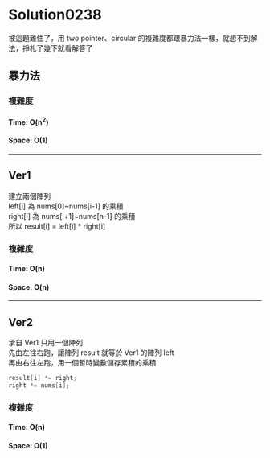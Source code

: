 # Solution0238

被這題難住了，用 two pointer、circular 的複雜度都跟暴力法一樣，就想不到解法，掙札了幾下就看解答了

## 暴力法

### 複雜度

#### Time: O(n<sup>2</sup>)

#### Space: O(1)

---

## Ver1

建立兩個陣列  
left[i] 為 nums[0]~nums[i-1] 的乘積  
right[i] 為 nums[i+1]~nums[n-1] 的乘積  
所以 result[i] = left[i] * right[i]

### 複雜度

#### Time: O(n)

#### Space: O(n)

---

## Ver2

承自 Ver1
只用一個陣列  
先由左往右跑，讓陣列 result 就等於 Ver1 的陣列 left  
再由右往左跑，用一個暫時變數儲存累積的乘積
```csharp
result[i] *= right;
right *= nums[i];
```
### 複雜度

#### Time: O(n)

#### Space: O(1)